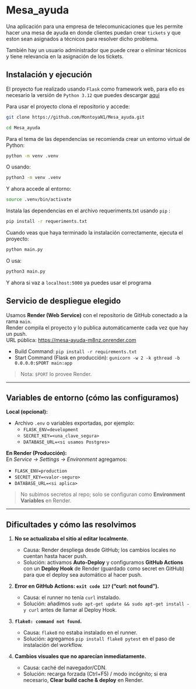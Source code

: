 # Mesa_ayuda


Una aplicación para una empresa de telecomunicaciones que les permite hacer una mesa de ayuda en donde clientes puedan crear `tickets` y que eston sean asignados a técnicos para resolver dicho problema.

También hay un usuario administrador que puede crear o eliminar técnicos y tiene relevancia en la asignación de los tickets.


## Instalación y ejecución

El proyecto fue realizado usando `Flask` como framework web, para ello es necesario la versión de `Python 3.12` que puedes descargar [aqui](https://www.python.org/downloads/)

Para usar el proyecto clona el repositorio y accede:

```bash
git clone https://github.com/MontoyaN1/Mesa_ayuda.git

cd Mesa_ayuda

```

Para el tema de las dependencias se recomienda crear un entorno virtual de Python:

```bash
python -m venv .venv

```

O usando:

```bash
python3 -m venv .venv

```

Y ahora accede al entorno:


```bash
source .venv/bin/activate
```

Instala las dependencias en el archivo requeriments.txt usando `pip` :

```bash
pip install -r requeriments.txt
```

Cuando veas que haya terminado la instalación correctamente, ejecuta el proyecto:

```bash
python main.py

```

O usa:
```bash
python3 main.py

```

Y ahora si vaz a `localhost:5000` ya puedes usar el programa


## Servicio de despliegue elegido
Usamos **Render (Web Service)** con el repositorio de GitHub conectado a la rama `main`.  
Render compila el proyecto y lo publica automáticamente cada vez que hay un push.  
URL pública: https://mesa-ayuda-m8nz.onrender.com

- Build Command: `pip install -r requirements.txt`
- Start Command (Flask en producción): `gunicorn -w 2 -k gthread -b 0.0.0.0:$PORT main:app`

> Nota: `$PORT` lo provee Render.

---

## Variables de entorno (cómo las configuramos)
**Local (opcional):**
- Archivo `.env` o variables exportadas, por ejemplo:
  - `FLASK_ENV=development`
  - `SECRET_KEY=<una_clave_segura>`
  - `DATABASE_URL=<si usamos Postgres>`

**En Render (Producción):**  
En *Service → Settings → Environment* agregamos:
- `FLASK_ENV=production`
- `SECRET_KEY=<valor-seguro>`
- `DATABASE_URL=<si aplica>`

> No subimos secretos al repo; solo se configuran como **Environment Variables** en Render.

---

## Dificultades y cómo las resolvimos
1. **No se actualizaba el sitio al editar localmente.**  
   - Causa: Render despliega desde GitHub; los cambios locales no cuentan hasta hacer push.  
   - Solución: activamos **Auto-Deploy** y configuramos **GitHub Actions** con un **Deploy Hook** de Render (guardado como secret en GitHub) para que el deploy sea automático al hacer push.

2. **Error en GitHub Actions: `exit code 127` (“curl: not found”).**  
   - Causa: el runner no tenía `curl` instalado.  
   - Solución: añadimos `sudo apt-get update && sudo apt-get install -y curl` antes de llamar al Deploy Hook.

3. **`flake8: command not found`.**  
   - Causa: `flake8` no estaba instalado en el runner.  
   - Solución: agregamos `pip install flake8 pytest` en el paso de instalación del workflow.

4. **Cambios visuales que no aparecían inmediatamente.**  
   - Causa: caché del navegador/CDN.  
   - Solución: recarga forzada (Ctrl+F5) / modo incógnito; si era necesario, **Clear build cache & deploy** en Render.














